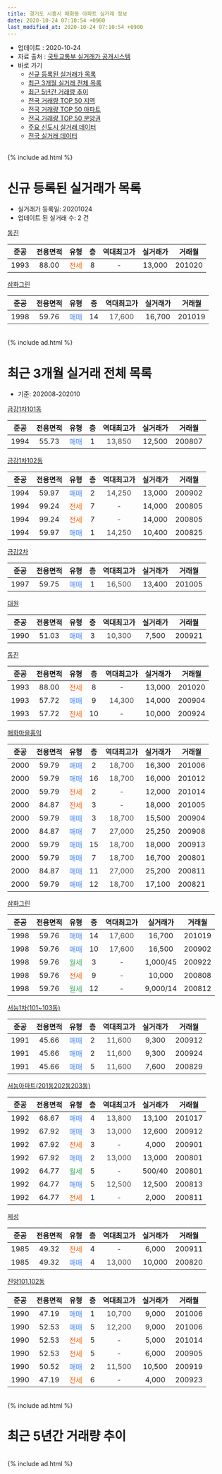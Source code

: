 ```yaml
---
title: 경기도 시흥시 매화동 아파트 실거래 정보
date: 2020-10-24 07:10:54 +0900
last_modified_at: 2020-10-24 07:10:54 +0900
---
```


* 업데이트 : 2020-10-24
* 자료 출처 : [국토교통부 실거래가 공개시스템](http://rt.molit.go.kr)
* 바로 가기
    * [신규 등록된 실거래가 목록](#신규-등록된-실거래가-목록)
    * [최근 3개월 실거래 전체 목록](#최근-3개월-실거래-전체-목록)
    * [최근 5년간 거래량 추이](#최근-5년간-거래량-추이)
    * [전국 거래량 TOP 50 지역](https://inasie.github.io/apt-trade-info/최근-3개월-전국에서-가장-거래가-많이-발생한-지역)
    * [전국 거래량 TOP 50 아파트](https://inasie.github.io/apt-trade-info/최근-3개월-전국에서-가장-거래가-많이-발생한-아파트)
    * [전국 거래량 TOP 50 분양권](https://inasie.github.io/apt-trade-info/최근-3개월-전국에서-가장-거래가-많이-발생한-분양권)
    * [주요 신도시 실거래 데이터](https://inasie.github.io/apt-trade-info/주요-신도시)
    * [전국 실거래 데이터](https://inasie.github.io/apt-trade-info/전국)
<br>
{% include ad.html %}
<br>

# 신규 등록된 실거래가 목록
* 실거래가 등록일: 20201024
* 업데이트 된 실거래 수: 2 건


[동진](https://search.naver.com/search.naver?query=%EA%B2%BD%EA%B8%B0%EB%8F%84+%EC%8B%9C%ED%9D%A5%EC%8B%9C+%EB%A7%A4%ED%99%94%EB%8F%99+%EB%8F%99%EC%A7%84)

|준공|전용면적|유형|층|역대최고가|실거래가|거래월|
|:---:|:---:|:---:|:---:|:---:|:---:|:---:|
|1993|88.00|<span style="color:#ff5a00">전세</span>|8|<span style="color:#444444">-</span>|13,000|201020|

[삼화그린](https://search.naver.com/search.naver?query=%EA%B2%BD%EA%B8%B0%EB%8F%84+%EC%8B%9C%ED%9D%A5%EC%8B%9C+%EB%A7%A4%ED%99%94%EB%8F%99+%EC%82%BC%ED%99%94%EA%B7%B8%EB%A6%B0)

|준공|전용면적|유형|층|역대최고가|실거래가|거래월|
|:---:|:---:|:---:|:---:|:---:|:---:|:---:|
|1998|59.76|<span style="color:#4285f3">매매</span>|14|<span style="color:#444444">17,600</span>|16,700|201019|


<br>
{% include ad.html %}
<br>

# 최근 3개월 실거래 전체 목록
* 기준: 202008-202010


[금강1차101동](https://search.naver.com/search.naver?query=%EA%B2%BD%EA%B8%B0%EB%8F%84+%EC%8B%9C%ED%9D%A5%EC%8B%9C+%EB%A7%A4%ED%99%94%EB%8F%99+%EA%B8%88%EA%B0%951%EC%B0%A8101%EB%8F%99)

|준공|전용면적|유형|층|역대최고가|실거래가|거래월|
|:---:|:---:|:---:|:---:|:---:|:---:|:---:|
|1994|55.73|<span style="color:#4285f3">매매</span>|1|<span style="color:#444444">13,850</span>|12,500|200807|

[금강1차102동](https://search.naver.com/search.naver?query=%EA%B2%BD%EA%B8%B0%EB%8F%84+%EC%8B%9C%ED%9D%A5%EC%8B%9C+%EB%A7%A4%ED%99%94%EB%8F%99+%EA%B8%88%EA%B0%951%EC%B0%A8102%EB%8F%99)

|준공|전용면적|유형|층|역대최고가|실거래가|거래월|
|:---:|:---:|:---:|:---:|:---:|:---:|:---:|
|1994|59.97|<span style="color:#4285f3">매매</span>|2|<span style="color:#444444">14,250</span>|13,000|200902|
|1994|99.24|<span style="color:#ff5a00">전세</span>|7|<span style="color:#444444">-</span>|14,000|200805|
|1994|99.24|<span style="color:#ff5a00">전세</span>|7|<span style="color:#444444">-</span>|14,000|200805|
|1994|59.97|<span style="color:#4285f3">매매</span>|1|<span style="color:#444444">14,250</span>|10,400|200825|

[금강2차](https://search.naver.com/search.naver?query=%EA%B2%BD%EA%B8%B0%EB%8F%84+%EC%8B%9C%ED%9D%A5%EC%8B%9C+%EB%A7%A4%ED%99%94%EB%8F%99+%EA%B8%88%EA%B0%952%EC%B0%A8)

|준공|전용면적|유형|층|역대최고가|실거래가|거래월|
|:---:|:---:|:---:|:---:|:---:|:---:|:---:|
|1997|59.75|<span style="color:#4285f3">매매</span>|1|<span style="color:#444444">16,500</span>|13,400|201005|

[대원](https://search.naver.com/search.naver?query=%EA%B2%BD%EA%B8%B0%EB%8F%84+%EC%8B%9C%ED%9D%A5%EC%8B%9C+%EB%A7%A4%ED%99%94%EB%8F%99+%EB%8C%80%EC%9B%90)

|준공|전용면적|유형|층|역대최고가|실거래가|거래월|
|:---:|:---:|:---:|:---:|:---:|:---:|:---:|
|1990|51.03|<span style="color:#4285f3">매매</span>|3|<span style="color:#444444">10,300</span>|7,500|200921|

[동진](https://search.naver.com/search.naver?query=%EA%B2%BD%EA%B8%B0%EB%8F%84+%EC%8B%9C%ED%9D%A5%EC%8B%9C+%EB%A7%A4%ED%99%94%EB%8F%99+%EB%8F%99%EC%A7%84)

|준공|전용면적|유형|층|역대최고가|실거래가|거래월|
|:---:|:---:|:---:|:---:|:---:|:---:|:---:|
|1993|88.00|<span style="color:#ff5a00">전세</span>|8|<span style="color:#444444">-</span>|13,000|201020|
|1993|57.72|<span style="color:#4285f3">매매</span>|9|<span style="color:#444444">14,300</span>|14,000|200904|
|1993|57.72|<span style="color:#ff5a00">전세</span>|10|<span style="color:#444444">-</span>|10,000|200924|

[매화마을홍익](https://search.naver.com/search.naver?query=%EA%B2%BD%EA%B8%B0%EB%8F%84+%EC%8B%9C%ED%9D%A5%EC%8B%9C+%EB%A7%A4%ED%99%94%EB%8F%99+%EB%A7%A4%ED%99%94%EB%A7%88%EC%9D%84%ED%99%8D%EC%9D%B5)

|준공|전용면적|유형|층|역대최고가|실거래가|거래월|
|:---:|:---:|:---:|:---:|:---:|:---:|:---:|
|2000|59.79|<span style="color:#4285f3">매매</span>|2|<span style="color:#444444">18,700</span>|16,300|201006|
|2000|59.79|<span style="color:#4285f3">매매</span>|16|<span style="color:#444444">18,700</span>|16,000|201012|
|2000|59.79|<span style="color:#ff5a00">전세</span>|2|<span style="color:#444444">-</span>|12,000|201014|
|2000|84.87|<span style="color:#ff5a00">전세</span>|3|<span style="color:#444444">-</span>|18,000|201005|
|2000|59.79|<span style="color:#4285f3">매매</span>|3|<span style="color:#444444">18,700</span>|15,500|200904|
|2000|84.87|<span style="color:#4285f3">매매</span>|7|<span style="color:#444444">27,000</span>|25,250|200908|
|2000|59.79|<span style="color:#4285f3">매매</span>|15|<span style="color:#444444">18,700</span>|18,000|200913|
|2000|59.79|<span style="color:#4285f3">매매</span>|7|<span style="color:#444444">18,700</span>|16,700|200801|
|2000|84.87|<span style="color:#4285f3">매매</span>|11|<span style="color:#444444">27,000</span>|25,200|200811|
|2000|59.79|<span style="color:#4285f3">매매</span>|12|<span style="color:#444444">18,700</span>|17,100|200821|

[삼화그린](https://search.naver.com/search.naver?query=%EA%B2%BD%EA%B8%B0%EB%8F%84+%EC%8B%9C%ED%9D%A5%EC%8B%9C+%EB%A7%A4%ED%99%94%EB%8F%99+%EC%82%BC%ED%99%94%EA%B7%B8%EB%A6%B0)

|준공|전용면적|유형|층|역대최고가|실거래가|거래월|
|:---:|:---:|:---:|:---:|:---:|:---:|:---:|
|1998|59.76|<span style="color:#4285f3">매매</span>|14|<span style="color:#444444">17,600</span>|16,700|201019|
|1998|59.76|<span style="color:#4285f3">매매</span>|10|<span style="color:#444444">17,600</span>|16,500|200902|
|1998|59.76|<span style="color:#34a853">월세</span>|3|<span style="color:#444444">-</span>|1,000/45|200922|
|1998|59.76|<span style="color:#ff5a00">전세</span>|9|<span style="color:#444444">-</span>|10,000|200808|
|1998|59.76|<span style="color:#34a853">월세</span>|12|<span style="color:#444444">-</span>|9,000/14|200812|

[서능1차(101~103동)](https://search.naver.com/search.naver?query=%EA%B2%BD%EA%B8%B0%EB%8F%84+%EC%8B%9C%ED%9D%A5%EC%8B%9C+%EB%A7%A4%ED%99%94%EB%8F%99+%EC%84%9C%EB%8A%A51%EC%B0%A8%28101%7E103%EB%8F%99%29)

|준공|전용면적|유형|층|역대최고가|실거래가|거래월|
|:---:|:---:|:---:|:---:|:---:|:---:|:---:|
|1991|45.66|<span style="color:#4285f3">매매</span>|2|<span style="color:#444444">11,600</span>|9,300|200912|
|1991|45.66|<span style="color:#4285f3">매매</span>|2|<span style="color:#444444">11,600</span>|9,300|200924|
|1991|45.66|<span style="color:#4285f3">매매</span>|5|<span style="color:#444444">11,600</span>|7,600|200829|

[서능아파트(201동202동203동)](https://search.naver.com/search.naver?query=%EA%B2%BD%EA%B8%B0%EB%8F%84+%EC%8B%9C%ED%9D%A5%EC%8B%9C+%EB%A7%A4%ED%99%94%EB%8F%99+%EC%84%9C%EB%8A%A5%EC%95%84%ED%8C%8C%ED%8A%B8%28201%EB%8F%99202%EB%8F%99203%EB%8F%99%29)

|준공|전용면적|유형|층|역대최고가|실거래가|거래월|
|:---:|:---:|:---:|:---:|:---:|:---:|:---:|
|1992|68.67|<span style="color:#4285f3">매매</span>|4|<span style="color:#444444">13,800</span>|13,100|201017|
|1992|67.92|<span style="color:#4285f3">매매</span>|3|<span style="color:#444444">13,000</span>|12,600|200912|
|1992|67.92|<span style="color:#ff5a00">전세</span>|3|<span style="color:#444444">-</span>|4,000|200901|
|1992|67.92|<span style="color:#4285f3">매매</span>|2|<span style="color:#444444">13,000</span>|13,000|200801|
|1992|64.77|<span style="color:#34a853">월세</span>|5|<span style="color:#444444">-</span>|500/40|200801|
|1992|64.77|<span style="color:#4285f3">매매</span>|5|<span style="color:#444444">12,500</span>|12,500|200813|
|1992|64.77|<span style="color:#ff5a00">전세</span>|1|<span style="color:#444444">-</span>|2,000|200811|

[제성](https://search.naver.com/search.naver?query=%EA%B2%BD%EA%B8%B0%EB%8F%84+%EC%8B%9C%ED%9D%A5%EC%8B%9C+%EB%A7%A4%ED%99%94%EB%8F%99+%EC%A0%9C%EC%84%B1)

|준공|전용면적|유형|층|역대최고가|실거래가|거래월|
|:---:|:---:|:---:|:---:|:---:|:---:|:---:|
|1985|49.32|<span style="color:#ff5a00">전세</span>|4|<span style="color:#444444">-</span>|6,000|200911|
|1985|49.32|<span style="color:#4285f3">매매</span>|4|<span style="color:#444444">13,000</span>|10,000|200820|

[진양101,102동](https://search.naver.com/search.naver?query=%EA%B2%BD%EA%B8%B0%EB%8F%84+%EC%8B%9C%ED%9D%A5%EC%8B%9C+%EB%A7%A4%ED%99%94%EB%8F%99+%EC%A7%84%EC%96%91101%2C102%EB%8F%99)

|준공|전용면적|유형|층|역대최고가|실거래가|거래월|
|:---:|:---:|:---:|:---:|:---:|:---:|:---:|
|1990|47.19|<span style="color:#4285f3">매매</span>|1|<span style="color:#444444">10,700</span>|9,000|201006|
|1990|52.53|<span style="color:#4285f3">매매</span>|5|<span style="color:#444444">12,200</span>|9,000|201006|
|1990|52.53|<span style="color:#ff5a00">전세</span>|5|<span style="color:#444444">-</span>|5,000|201014|
|1990|52.53|<span style="color:#ff5a00">전세</span>|5|<span style="color:#444444">-</span>|6,000|200905|
|1990|50.52|<span style="color:#4285f3">매매</span>|2|<span style="color:#444444">11,500</span>|10,500|200919|
|1990|47.19|<span style="color:#ff5a00">전세</span>|6|<span style="color:#444444">-</span>|4,000|200923|


<br>
{% include ad.html %}
<br>

# 최근 5년간 거래량 추이


<div style="width:100%;">
    <canvas id="deal_progress" height="200"></canvas>
</div>

<script>
new Chart(document.getElementById("deal_progress"), {
    type: 'line',
    data: {
        labels: ['201510','201511','201512','201601','201602','201603','201604','201605','201606','201607','201608','201609','201610','201611','201612','201701','201702','201703','201704','201705','201706','201707','201708','201709','201710','201711','201712','201801','201802','201803','201804','201805','201806','201807','201808','201809','201810','201811','201812','201901','201902','201903','201904','201905','201906','201907','201908','201909','201910','201911','201912','202001','202002','202003','202004','202005','202006','202007','202008','202009','202010'],
        datasets: [{
            label: '매매',
            pointRadius: 1,
            data: [13, 7, 4, 7, 8, 10, 8, 11, 15, 14, 10, 14, 13, 10, 9, 7, 10, 13, 6, 15, 16, 7, 6, 13, 7, 14, 12, 8, 7, 10, 5, 4, 8, 6, 8, 5, 11, 7, 2, 3, 3, 4, 3, 3, 5, 2, 12, 9, 5, 5, 6, 8, 6, 9, 11, 17, 26, 9, 9, 11, 7],
            borderColor: "rgba(255, 201, 14, 1)",
            backgroundColor: "rgba(255, 201, 14, 0.5)",
            fill: false,
            lineTension: 0
        },{
            label: '전월세',
            pointRadius: 1,
            data: [7, 6, 1, 6, 8, 7, 7, 4, 7, 7, 7, 7, 8, 0, 4, 4, 8, 4, 7, 5, 6, 4, 6, 5, 7, 5, 5, 6, 0, 12, 6, 4, 6, 7, 7, 12, 2, 4, 4, 3, 6, 9, 5, 6, 7, 7, 3, 4, 5, 2, 1, 6, 4, 13, 6, 9, 12, 12, 6, 6, 4],
            borderColor: "rgba(0, 141, 185, 1)",
            backgroundColor: "rgba(0, 141, 185, 0.5)",
            fill: false,
            lineTension: 0
        }
        ]
    },
    options: {
        responsive: true,
        title: {
            display: false
        },
        tooltips: {
            mode: 'index',
            intersect: false
        },
        hover: {
            mode: 'nearest',
            intersect: true
        },
        scales: {
            xAxes: [{
                display: true,
                scaleLabel: {
                    display: true,
                    labelString: '년/월'
                }
            }],
            yAxes: [{
                display: true,
                ticks: {
                    suggestedMin: 0,
                },
                scaleLabel: {
                    display: true,
                    labelString: '실거래 수'
                }
            }]
        }
    }
});

</script>


<br>
{% include ad.html %}
<br>


